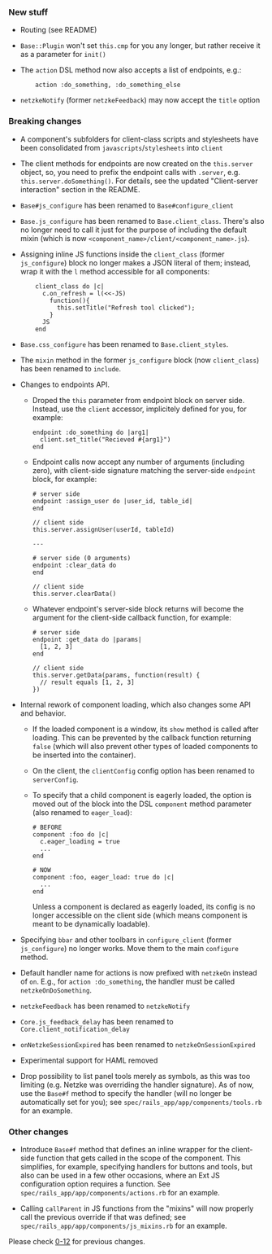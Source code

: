 ### New stuff

*   Routing (see README)

*   `Base::Plugin` won't set `this.cmp` for you any longer, but rather receive it as a parameter for `init()`

*   The `action` DSL method now also accepts a list of endpoints, e.g.:

            action :do_something, :do_something_else

*   `netzkeNotify` (former `netzkeFeedback`) may now accept the `title` option

### Breaking changes

*   A component's subfolders for client-class scripts and stylesheets have been consolidated from `javascripts`/`stylesheets` into `client`

*   The client methods for endpoints are now created on the `this.server` object, so, you need to prefix the endpoint calls with `.server`, e.g. `this.server.doSomething()`. For details, see the updated "Client-server interaction" section in the README.

*   `Base#js_configure` has been renamed to `Base#configure_client`

*   `Base.js_configure` has been renamed to `Base.client_class`. There's also no longer need to call it just for the purpose of including the default mixin (which is now `<component_name>/client/<component_name>.js`).

*   Assigning inline JS functions inside the `client_class` (former `js_configure`) block no longer makes a JSON literal
    of them; instead, wrap it with the `l` method accessible for all components:

            client_class do |c|
              c.on_refresh = l(<<-JS)
                function(){
                  this.setTitle("Refresh tool clicked");
                }
              JS
            end

*   `Base.css_configure` has been renamed to `Base.client_styles`.

*   The `mixin` method in the former `js_configure` block (now `client_class`) has been renamed to `include`.

*   Changes to endpoints API.

    *   Droped the `this` parameter from endpoint block on server side. Instead, use the `client` accessor, implicitely defined for you, for example:

            endpoint :do_something do |arg1|
              client.set_title("Recieved #{arg1}")
            end

    *   Endpoint calls now accept any number of arguments (including zero), with client-side signature matching the server-side `endpoint` block, for example:

            # server side
            endpoint :assign_user do |user_id, table_id|
            end

            // client side
            this.server.assignUser(userId, tableId)

            ---

            # server side (0 arguments)
            endpoint :clear_data do
            end

            // client side
            this.server.clearData()

    *   Whatever endpoint's server-side block returns will become the argument for the client-side callback function, for example:

            # server side
            endpoint :get_data do |params|
              [1, 2, 3]
            end

            // client side
            this.server.getData(params, function(result) {
              // result equals [1, 2, 3]
            })

*   Internal rework of component loading, which also changes some API and behavior.

    *   If the loaded component is a window, its `show` method is called after loading. This can be prevented by the callback function returning `false` (which will also prevent other types of loaded components to be inserted into the container).

    *   On the client, the `clientConfig` config option has been renamed to `serverConfig`.

    *   To specify that a child component is eagerly loaded, the option is moved out of the block into the DSL `component` method parameter (also renamed to `eager_load`):

            # BEFORE
            component :foo do |c|
              c.eager_loading = true
              ...
            end

            # NOW
            component :foo, eager_load: true do |c|
              ...
            end

        Unless a component is declared as eagerly loaded, its config is no longer accessible on the client side (which means component is meant to be dynamically loadable).

*   Specifying `bbar` and other toolbars in `configure_client` (former `js_configure`) no longer works. Move them to the main `configure` method.

*   Default handler name for actions is now prefixed with `netzkeOn` instead of `on`. E.g., for `action :do_something`, the handler
    must be called `netzkeOnDoSomething`.

*   `netzkeFeedback` has been renamed to `netzkeNotify`

*   `Core.js_feedback_delay` has been renamed to `Core.client_notification_delay`

*   `onNetzkeSessionExpired` has been renamed to `netzkeOnSessionExpired`

*   Experimental support for HAML removed

*   Drop possibility to list panel tools merely as symbols, as this was too limiting (e.g. Netzke was overriding the handler signature). As of now, use the `Base#f` method to specify the handler (will no longer be automatically set for you); see `spec/rails_app/app/components/tools.rb` for an example.

### Other changes

*   Introduce `Base#f` method that defines an inline wrapper for the client-side function that gets called in the scope of the component. This simplifies, for example, specifying handlers for buttons and tools, but also can be used in a few other occasions, where an Ext JS configuration option requires a function. See `spec/rails_app/app/components/actions.rb` for an example.

*   Calling `callParent` in JS functions from the "mixins" will now properly call the previous override if that was defined; see `spec/rails_app/app/components/js_mixins.rb` for an example.

Please check [0-12](https://github.com/netzke/netzke-core/blob/0-12/CHANGELOG.md) for previous changes.
